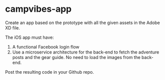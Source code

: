 # campvibes-app
Create an app based on the prototype with all the given assets in the Adobe XD file. 

The iOS app must have:
1. A functional Facebook login flow
2. Use a microservice architecture for the back-end to fetch the adventure posts and the gear guide. No need to load the images from the back-end.

Post the resulting code in your Github repo.
